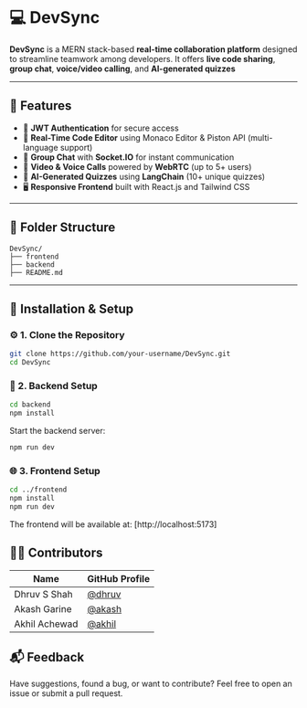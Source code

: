 # 💻 DevSync

**DevSync** is a MERN stack-based **real-time collaboration platform** designed to streamline teamwork among developers. It offers **live code sharing**, **group chat**, **voice/video calling**, and **AI-generated quizzes**

---

## 🌟 Features

- 🔐 **JWT Authentication** for secure access
- 📝 **Real-Time Code Editor** using Monaco Editor & Piston API (multi-language support)
- 💬 **Group Chat** with **Socket.IO** for instant communication
- 🎥 **Video & Voice Calls** powered by **WebRTC** (up to 5+ users)
- 🧠 **AI-Generated Quizzes** using **LangChain** (10+ unique quizzes)
- 🖥️ **Responsive Frontend** built with React.js and Tailwind CSS

---

## 📁 Folder Structure

```
DevSync/
├── frontend
├── backend
├── README.md
```

---

## 🧪 Installation & Setup

### ⚙️ 1. Clone the Repository

```bash
git clone https://github.com/your-username/DevSync.git
cd DevSync
```

### 🚀 2. Backend Setup

```bash
cd backend
npm install
```

Start the backend server:

```bash
npm run dev
```

### 🌐 3. Frontend Setup

```bash
cd ../frontend
npm install
npm run dev
```

The frontend will be available at: [http://localhost:5173]

## 👨‍💻 Contributors

| Name          | GitHub Profile                            |
| ------------- | ----------------------------------------- |
| Dhruv S Shah  | [@dhruv](https://github.com/S-Dhruv)      |
| Akash Garine  | [@akash](https://github.com/akashgarine)  |
| Akhil Achewad | [@akhil](https://github.com/achewadakhil) |

## 📬 Feedback

Have suggestions, found a bug, or want to contribute?
Feel free to open an issue or submit a pull request.
